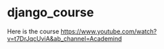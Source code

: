 # django_course
Here is the course
https://www.youtube.com/watch?v=t7DrJqcUviA&ab_channel=Academind
